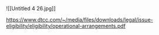 

![[Untitled 4 26.jpg]]

https://www.dtcc.com/~/media/files/downloads/legal/issue-eligibility/eligibility/operational-arrangements.pdf